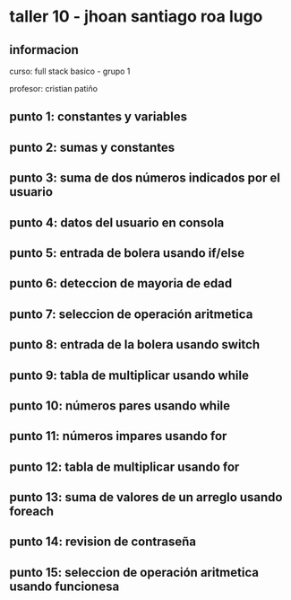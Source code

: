 <h1>taller 10 - jhoan santiago roa lugo </h1>
<h2>informacion</h2>
<p>curso: full stack basico - grupo 1</p>
<p>profesor: cristian patiño</p>

<h2>punto 1: constantes y variables</h2>
<h2>punto 2: sumas y constantes</h2>
<h2>punto 3: suma de dos números indicados por el usuario</h2>
<h2>punto 4: datos del usuario en consola</h2>
<h2>punto 5: entrada de bolera usando if/else</h2>
<h2>punto 6: deteccion de mayoria de edad</h2>
<h2>punto 7: seleccion de operación aritmetica</h2>
<h2>punto 8: entrada de la bolera usando switch</h2>
<h2>punto 9: tabla de multiplicar usando while</h2>
<h2>punto 10: números pares usando while</h2>
<h2>punto 11: números impares usando for</h2>
<h2>punto 12: tabla de multiplicar usando for</h2>
<h2>punto 13: suma de valores de un arreglo usando foreach</h2>
<h2>punto 14: revision de contraseña</h2>
<h2>punto 15: seleccion de operación aritmetica usando funcionesa</h2>